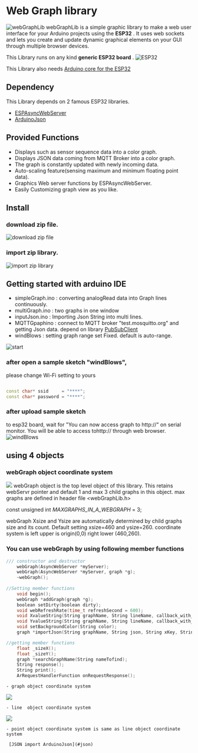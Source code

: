 # Web Graph library
![webGraphLib](https://github.com/HideakiAbe/ESP32Repository/blob/main/doc/sampleGraph.png)
webGraphLib is a simple graphic library to make a web user interface for your Arduino projects using the **ESP32** . It uses web sockets and lets you create and update dynamic graphical elements on your GUI through multiple browser devices.

This Library runs on any kind  **generic ESP32 board** .
![ESP32](https://github.com/HideakiAbe/ESP32Repository/blob/main/doc/ESP32.jpg) 

This Library also needs [Arduino core for the ESP32](https://github.com/espressif/arduino-esp32#installation-instructions)
##  Dependency
This Library depends on 2 famous ESP32 libraries.
- [ESPAsyncWebServer](https://github.com/me-no-dev/ESPAsyncWebServer)
- [ArduinoJson](https://github.com/bblanchon/ArduinoJson)

##  Provided Functions
- Displays such as sensor sequence data into a color graph.
- Displays JSON data coming from MQTT Broker into a color graph.
- The graph is constantly updated with newly incoming data.
- Auto-scaling feature(sensing maximum and minimum floating point data).
- Graphics Web server functions by ESPAsyncWebServer.
- Easily Customizing graph view as you like.

##  Install 

### download zip file.

![download zip file](https://github.com/HideakiAbe/ESP32Repository/blob/main/doc/zipDwonload.png)


### import zip library.

![import zip library](https://github.com/HideakiAbe/ESP32Repository/blob/main/doc/EzipLibimport.png)



## Getting started with arduino IDE 
- simpleGraph.ino  :  converting analogRead data into Graph lines continuously. 
- multiGraph.ino   :  two graphs in one window 
- inputJson.ino    :  Importing Json String  into multi lines.
- MQTTGpaphino     :  connect to MQTT broker "test.mosquitto.org" and getting Json data. depend on library [PubSubClient](https://github.com/knolleary/pubsubclient)
- windBlows     :  setting graph range set Fixed.  default is auto-range.


![start](https://github.com/HideakiAbe/ESP32Repository/blob/main/doc/Startsample.png)

### after open a sample sketch "windBlows",
please change Wi-Fi setting to yours
```cpp

const char* ssid     = "****";
const char* password = "****";

```
### after upload sample sketch
to esp32 board, wait for "You can now access graph to http://<ipaddress>" on serial monitor. You will be able to access tohttp://<ipaddress> through web browser.
![windBlows](https://github.com/HideakiAbe/ESP32Repository/blob/main/doc/tornadopng.png)

## using 4 objects
### webGraph object coordinate system
    
![](https://github.com/HideakiAbe/ESP32Repository/blob/main/doc/webGraphOject.png)
webGraph object is the top level object of this library. This retains webServr pointer and default 1 and max 3 child graphs in this object. max graphs are defined in header file <webGraphLib.h>

const unsigned int _MAXGRAPHS_IN_A_WEBGRAPH_ = 3;

webGraph Xsize and Ysize are automatically determined by child graphs size and its count. Default setting xsize=460 and ysize=260. coordinate system is left upper is origin(0,0) right lower (460,260).

### You can use webGraph by using following member functions
```cpp
/// constructor and destructor
    webGraph(AsyncWebServer *myServer);
    webGraph(AsyncWebServer *myServer, graph *g);
    ~webGraph();
    
//Setting member functions    
    void begin();
    webGraph *addGraph(graph *g);
    boolean setDirty(boolean dirty);
    void webRefreshRate(time_t refreshSecond = 600);
    void XvalueString(String graphName, String lineName, callback_with_arg_float myXfunc);
    void YvalueString(String graphName, String lineName, callback_with_arg_float myYfunc);
    void setBackgroundColor(String color);
    graph *importJson(String graphName, String json, String xKey, String yKey1[_MAX_LINES_IN_A_GRAPH_], uint8_t actualYKeys);

//getting member functions
    float _sizeX();
    float _sizeY();
    graph *searchGraphName(String nameTofind);
    String response();
    String print();
    ArRequestHandlerFunction onRequestResponse();
```
    - graph object coordinate system

![](https://github.com/HideakiAbe/ESP32Repository/blob/main/doc/graphOject.png)

    - line  object coordinate system
![](https://github.com/HideakiAbe/ESP32Repository/blob/main/doc/lineOject.png)

    - point object coordinate system is same as line object coordinate system
    
     [JSON import ArduinoJson](#json)

